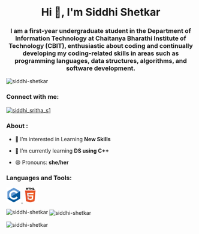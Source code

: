 <h1 align="center">Hi 👋, I'm Siddhi Shetkar</h1>
<h3 align="center">I am a first-year undergraduate student in the Department of Information Technology at Chaitanya Bharathi Institute of Technology (CBIT), enthusiastic about coding and continually developing my coding-related skills in areas such as programming languages, data structures, algorithms, and software development.</h3>

<p align="left"> <img src="https://komarev.com/ghpvc/?username=siddhi-shetkar&label=Profile%20views&color=0e75b6&style=flat" alt="siddhi-shetkar" /> </p>

<h3 align="left">Connect with me:</h3>
<p align="left">
<a href="https://www.hackerrank.com/siddhi_sritha_s1" target="blank"><img align="center" src="https://raw.githubusercontent.com/rahuldkjain/github-profile-readme-generator/master/src/images/icons/Social/hackerrank.svg" alt="siddhi_sritha_s1" height="30" width="40" /></a>
</p>
<h3>About : </h3>

- 👀 I’m interested in Learning **New Skills**

- 🌱 I’m currently learning **DS using C++**

- 😄 Pronouns: **she/her**

<h3 align="left">Languages and Tools:</h3>
<p align="left"> <a href="https://www.cprogramming.com/" target="_blank" rel="noreferrer"> <img src="https://raw.githubusercontent.com/devicons/devicon/master/icons/c/c-original.svg" alt="c" width="40" height="40"/> </a> <a href="https://www.w3.org/html/" target="_blank" rel="noreferrer"> <img src="https://raw.githubusercontent.com/devicons/devicon/master/icons/html5/html5-original-wordmark.svg" alt="html5" width="40" height="40"/> </a> </p>

<p><img align="left" src="https://github-readme-stats.vercel.app/api/top-langs?username=siddhi-shetkar&show_icons=true&locale=en&layout=compact" alt="siddhi-shetkar" /></p>

<p>&nbsp;<img align="center" src="https://github-readme-stats.vercel.app/api?username=siddhi-shetkar&show_icons=true&locale=en" alt="siddhi-shetkar" /></p>

<p><img align="center" src="https://github-readme-streak-stats.herokuapp.com/?user=siddhi-shetkar&" alt="siddhi-shetkar" /></p>
